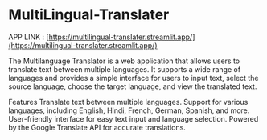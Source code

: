 # MultiLingual-Translater

APP LINK : [https://multilingual-translater.streamlit.app/](https://multilingual-translater.streamlit.app/)

The Multilanguage Translator is a web application that allows users to translate text between multiple languages. It supports a wide range of languages and provides a simple interface for users to input text, select the source language, choose the target language, and view the translated text.

Features
Translate text between multiple languages.
Support for various languages, including English, Hindi, French, German, Spanish, and more.
User-friendly interface for easy text input and language selection.
Powered by the Google Translate API for accurate translations.
